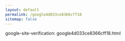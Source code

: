 ```yaml
---
layout: default
permalink: /google4d033ce8366cff18
sitemap: false
---
```


google-site-verification: google4d033ce8366cff18.html